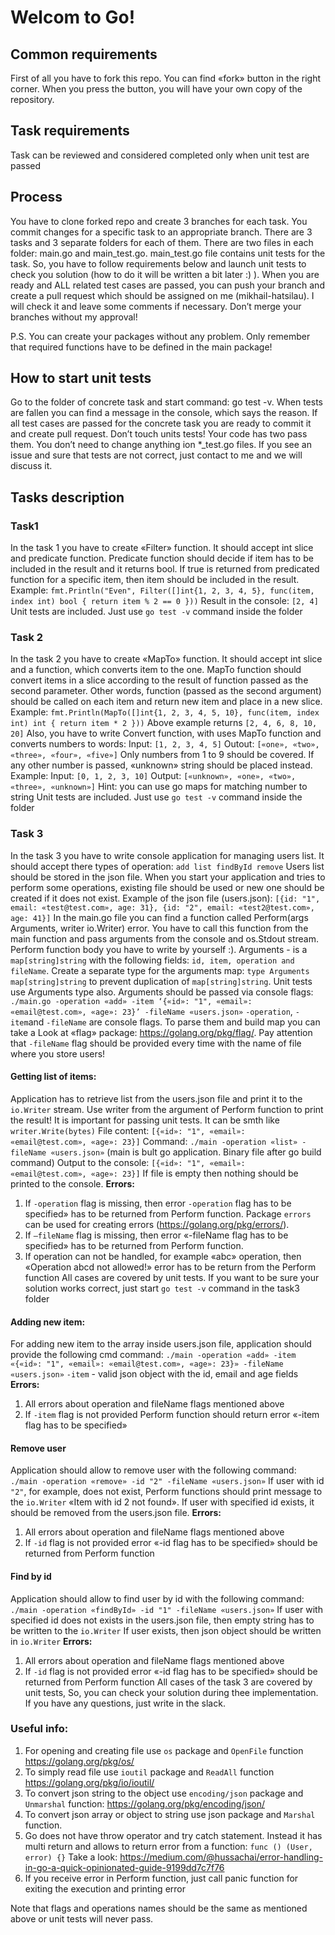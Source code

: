 # Welcom to Go!

 ## Common requirements

First of all you have to fork this repo. You can find «fork» button in the right corner.
When you press the button, you will have your own copy of the repository.

## Task requirements

Task can be reviewed and considered completed only when unit test are passed

## Process

You have to clone forked repo and create 3 branches for each task. You commit changes for a specific task to an appropriate branch.
There are 3 tasks and 3 separate folders for each of them. There are two files in each folder: main.go and main_test.go. main_test.go file contains unit tests for the task. So, you have to follow requirements below and launch unit tests to check you solution (how to do it will be written a bit later :) ). When you are ready and ALL related test cases are passed, you can push your branch and create a pull request which should be assigned on me (mikhail-hatsilau). I will check it and leave some comments if necessary. Don’t merge your branches without my approval!

P.S. You can create your packages without any problem. Only remember that required functions have to be defined in the main package!

## How to start unit tests

Go to the folder of concrete task and start command: go test -v.
When tests are fallen you can find a message in the console, which says the reason.
If all test cases are passed for the concrete task you are ready to commit it and create pull request.
Don’t touch units tests! Your code has two pass them. You don’t need to change anything ion *_test.go files.
If you see an issue and sure that tests are not correct, just contact to me and we will discuss it.

## Tasks description

### Task1

In the task 1 you have to create «Filter» function. It should accept int slice and predicate function. Predicate function should decide if item has to be included in the result and it returns bool. If true is returned from predicated function for a specific item, then item should be included in the result. Example:
`fmt.Println("Even", Filter([]int{1, 2, 3, 4, 5}, func(item, index int) bool { return item % 2 == 0 }))`
Result in the console: `[2, 4]`
Unit tests are included. Just use `go test -v` command inside the folder

### Task 2

In the task 2 you have to create «MapTo» function. It should accept int slice and a function, which converts item to the one. MapTo function should convert items in a slice according to the result of function passed as the second parameter.
Other words, function (passed as the second argument) should be called on each item and return new item and place in a new slice.
Example:
`fmt.Println(MapTo([]int{1, 2, 3, 4, 5, 10}, func(item, index int) int { return item * 2 }))`
Above example returns `[2, 4, 6, 8, 10, 20]`
Also, you have to write Convert function, with uses MapTo function and converts numbers to words:
Input: `[1, 2, 3, 4, 5]`
Outout: `[«one», «two», «three», «four», «five»]`
Only numbers from 1 to 9 should be covered. If any other number is passed, «unknown» string should be placed instead.
Example:
Input: `[0, 1, 2, 3, 10]`
Output: `[«unknown», «one», «two», «three», «unknown»]`
Hint: you can use go maps for matching number to string
Unit tests are included. Just use `go test -v` command inside the folder

### Task 3

In the task 3 you have to write console application for managing users list. It should accept there types of operation:
`add
list
findById
remove`
Users list should be stored in the json file. When you start your application and tries to perform some operations, existing file should be used or new one should be created if it does not exist.
Example of the json file (users.json):
`[{id: "1", email: «test@test.com», age: 31}, {id: "2", email: «test2@test.com», age: 41}]`
In the main.go file you can find a function called Perform(args Arguments, writer io.Writer) error.
You have to call this function from the main function and pass arguments from the console and os.Stdout stream. Perform function body you have to write by yourself :).
Arguments - is a `map[string]string` with the following fields:
`id, item, operation and fileName`. Create a separate type for the arguments map: `type Arguments map[string]string` to prevent duplication of `map[string]string`. Unit tests use Arguments type also.
Arguments should be passed via console flags:
`./main.go -operation «add» -item ‘{«id»: "1", «email»: «email@test.com», «age»: 23}’ -fileName «users.json»`
`-operation`, `-item`and `-fileName` are console flags. To parse them and build map you can take a Look at «flag» package: https://golang.org/pkg/flag/.
Pay attention that `-fileName` flag should be provided every time with the name of file where you store users!

#### Getting list of items:
Application has to retrieve list from the users.json file and print it to the `io.Writer` stream. Use writer from the argument of Perform function to print the result! It is important for passing unit tests. It can be smth like `writer.Write(bytes)`
File content: `[{«id»: "1", «email»: «email@test.com», «age»: 23}]`
Command: `./main -operation «list» -fileName «users.json»` (main is bult go application. Binary file after go build command)
Output to the console: `[{«id»: "1", «email»: «email@test.com», «age»: 23}]`
If file is empty then nothing should be printed to the console.
**Errors:** 
1. If `-operation` flag is missing, then error `-operation` flag has to be specified» has to be returned from Perform function. Package `errors` can be used for creating errors (https://golang.org/pkg/errors/).
2. If `—fileName` flag is missing, then error «-fileName flag has to be specified» has to be returned from Perform function.
3. If operation can not be handled, for example «abc» operation, then «Operation abcd not allowed!» error has to be return from the Perform function
All cases are covered by unit tests. If you want to be sure your solution works correct, just start `go test -v` command in the task3 folder
#### Adding new item:
For adding new item to the array inside users.json file, application should provide the following cmd command:
`./main -operation «add» -item «{«id»: "1", «email»: «email@test.com», «age»: 23}» -fileName «users.json»`
`-item` - valid json object with the id, email and age fields
**Errors:**
1. All errors about operation and fileName flags mentioned above
2. If `-item` flag is not provided Perform function should return error «-item flag has to be specified»

#### Remove user
Application should allow to remove user with the following command:
`./main -operation «remove» -id "2" -fileName «users.json»`
If user with id `"2"`, for example, does not exist, Perform functions should print message to the `io.Writer` «Item with id 2 not found».
If user with specified id exists, it should be removed from the users.json file.
**Errors:**
1. All errors about operation and fileName flags mentioned above
2. If `-id` flag is not provided error «-id flag has to be specified» should be returned from Perform function

#### Find by id
Application should allow to find user by id with the following command:
`./main -operation «findById» -id "1" -fileName «users.json»`
If user with specified id does not exists in the users.json file, then empty string has to be written to  the `io.Writer`
If user exists, then json object should be written in `io.Writer`
**Errors:**
1. All errors about operation and fileName flags mentioned above
2. If `-id` flag is not provided error «-id flag has to be specified» should be returned from Perform function
All cases of the task 3 are covered by unit tests, So, you can check your solution during thee implementation. If you have any questions, just write in the slack.

### Useful info:
1. For opening and creating file use `os` package and `OpenFile` function https://golang.org/pkg/os/
2. To simply read file use `ioutil` package and `ReadAll` function https://golang.org/pkg/io/ioutil/
3. To convert json string to the object use `encoding/json` package and `Unmarshal` function: https://golang.org/pkg/encoding/json/
4. To convert json array or object to string use json package and `Marshal` function.
5. Go does not have throw operator and try catch statement. Instead it has multi return and allows to return error from a function: `func () (User, error) {}`
Take a look: https://medium.com/@hussachai/error-handling-in-go-a-quick-opinionated-guide-9199dd7c7f76
6. If you receive error in Perform function, just call panic function for exiting the execution and printing error

Note that flags and operations names should be the same as mentioned above or unit tests will never pass.
